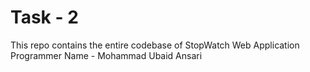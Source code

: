 # Task - 2

This repo contains the entire codebase of StopWatch Web Application 
<br>
Programmer Name - Mohammad Ubaid Ansari